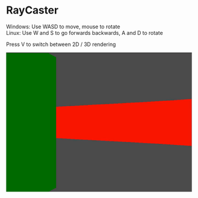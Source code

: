 # RayCaster

Windows: Use WASD to move, mouse to rotate <br>
Linux: Use W and S to go forwards backwards, A and D to rotate

Press V to switch between 2D / 3D rendering

![alt text](RayCaster.gif)
